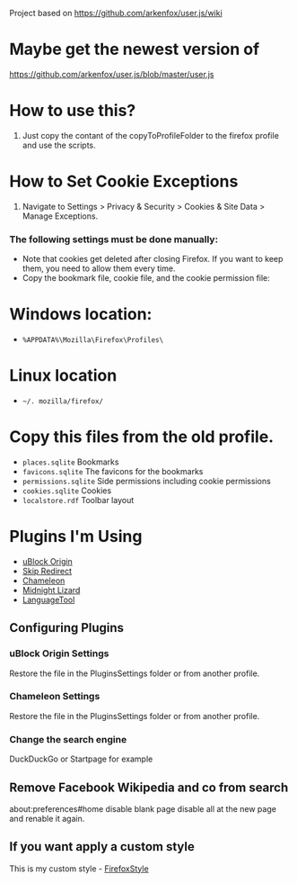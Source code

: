 Project based on https://github.com/arkenfox/user.js/wiki
# Maybe get the newest version of 

https://github.com/arkenfox/user.js/blob/master/user.js

# How to use this?

1. Just copy the contant of the copyToProfileFolder to the firefox profile and use the scripts.

# How to Set Cookie Exceptions

1. Navigate to Settings > Privacy & Security > Cookies & Site Data > Manage Exceptions.

### The following settings must be done manually:

- Note that cookies get deleted after closing Firefox. If you want to keep them, you need to allow them every time.
- Copy the bookmark file, cookie file, and the cookie permission file:
# Windows location:
- `%APPDATA%\Mozilla\Firefox\Profiles\`
# Linux location
- `~/. mozilla/firefox/`
# Copy this files from the old profile.
  - `places.sqlite` Bookmarks
  - `favicons.sqlite` The favicons for the bookmarks 
  - `permissions.sqlite` Side permissions including cookie permissions
  - `cookies.sqlite` Cookies 
  - `localstore.rdf`  Toolbar layout
  
# Plugins I'm Using

- [uBlock Origin](https://addons.mozilla.org/firefox/downloads/latest/ublock-origin/latest.xpi)
- [Skip Redirect](https://addons.mozilla.org/firefox/downloads/latest/skip-redirect/latest.xpi)
- [Chameleon](https://addons.mozilla.org/firefox/downloads/latest/chameleon-ext/latest.xpi)
- [Midnight Lizard](https://addons.mozilla.org/firefox/downloads/latest/midnight-lizard-quantum/latest.xpi)
- [LanguageTool](https://addons.mozilla.org/firefox/downloads/latest/languagetool/latest.xpi)


## Configuring Plugins

### uBlock Origin Settings

Restore the file in the PluginsSettings folder or from another profile.

### Chameleon Settings

Restore the file in the PluginsSettings folder or from another profile.

### Change the search engine
DuckDuckGo or Startpage for example

## Remove Facebook Wikipedia and co from search 
about:preferences#home disable blank page disable all at the new page and renable it again.

## If you want apply a custom style
This is my custom style - [FirefoxStyle](https://github.com/Alexandermis/FirefoxStyle)
